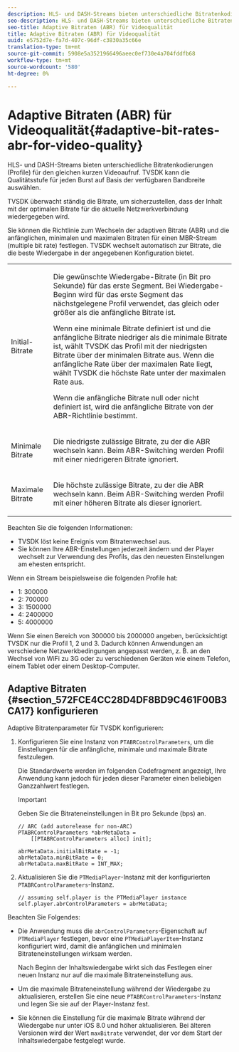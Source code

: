 ```yaml
---
description: HLS- und DASH-Streams bieten unterschiedliche Bitratenkodierungen (Profile) für den gleichen kurzen Videoaufruf. TVSDK kann die Qualitätsstufe für jeden Burst auf Basis der verfügbaren Bandbreite auswählen.
seo-description: HLS- und DASH-Streams bieten unterschiedliche Bitratenkodierungen (Profile) für den gleichen kurzen Videoaufruf. TVSDK kann die Qualitätsstufe für jeden Burst auf Basis der verfügbaren Bandbreite auswählen.
seo-title: Adaptive Bitraten (ABR) für Videoqualität
title: Adaptive Bitraten (ABR) für Videoqualität
uuid: e5752d7e-fa7d-407c-96df-c3830a35c66e
translation-type: tm+mt
source-git-commit: 5908e5a3521966496aeec0ef730e4a704fddfb68
workflow-type: tm+mt
source-wordcount: '580'
ht-degree: 0%

---
```



# Adaptive Bitraten (ABR) für Videoqualität{#adaptive-bit-rates-abr-for-video-quality}

HLS- und DASH-Streams bieten unterschiedliche Bitratenkodierungen (Profile) für den gleichen kurzen Videoaufruf. TVSDK kann die Qualitätsstufe für jeden Burst auf Basis der verfügbaren Bandbreite auswählen.

TVSDK überwacht ständig die Bitrate, um sicherzustellen, dass der Inhalt mit der optimalen Bitrate für die aktuelle Netzwerkverbindung wiedergegeben wird.

Sie können die Richtlinie zum Wechseln der adaptiven Bitrate (ABR) und die anfänglichen, minimalen und maximalen Bitraten für einen MBR-Stream (multiple bit rate) festlegen. TVSDK wechselt automatisch zur Bitrate, die die beste Wiedergabe in der angegebenen Konfiguration bietet.

<table id="table_AF838E082235406AA359BF1C1A77F85F"> 
 <tbody> 
  <tr> 
   <td colname="col01"> Initial-Bitrate </td> 
   <td colname="col2"> <p>Die gewünschte Wiedergabe-Bitrate (in Bit pro Sekunde) für das erste Segment. Bei Wiedergabe-Beginn wird für das erste Segment das nächstgelegene Profil verwendet, das gleich oder größer als die anfängliche Bitrate ist. </p> <p> Wenn eine minimale Bitrate definiert ist und die anfängliche Bitrate niedriger als die minimale Bitrate ist, wählt TVSDK das Profil mit der niedrigsten Bitrate über der minimalen Bitrate aus. Wenn die anfängliche Rate über der maximalen Rate liegt, wählt TVSDK die höchste Rate unter der maximalen Rate aus. </p> <p>Wenn die anfängliche Bitrate null oder nicht definiert ist, wird die anfängliche Bitrate von der ABR-Richtlinie bestimmt. </p> </td> 
  </tr> 
  <tr> 
   <td colname="col01"> Minimale Bitrate </td> 
   <td colname="col2"> <p>Die niedrigste zulässige Bitrate, zu der die ABR wechseln kann. Beim ABR-Switching werden Profil mit einer niedrigeren Bitrate ignoriert. </p> </td> 
  </tr> 
  <tr> 
   <td colname="col01"> Maximale Bitrate </td> 
   <td colname="col2"> <p>Die höchste zulässige Bitrate, zu der die ABR wechseln kann. Beim ABR-Switching werden Profil mit einer höheren Bitrate als dieser ignoriert. </p> </td> 
  </tr> 
 </tbody> 
</table>

Beachten Sie die folgenden Informationen:

* TVSDK löst keine Ereignis vom Bitratenwechsel aus.
* Sie können Ihre ABR-Einstellungen jederzeit ändern und der Player wechselt zur Verwendung des Profils, das den neuesten Einstellungen am ehesten entspricht.

Wenn ein Stream beispielsweise die folgenden Profile hat:

* 1: 300000
* 2: 700000
* 3: 1500000
* 4: 2400000
* 5: 4000000

Wenn Sie einen Bereich von 300000 bis 2000000 angeben, berücksichtigt TVSDK nur die Profil 1, 2 und 3. Dadurch können Anwendungen an verschiedene Netzwerkbedingungen angepasst werden, z. B. an den Wechsel von WiFi zu 3G oder zu verschiedenen Geräten wie einem Telefon, einem Tablet oder einem Desktop-Computer.

## Adaptive Bitraten {#section_572FCE4CC28D4DF8BD9C461F00B3CA17} konfigurieren

Adaptive Bitratenparameter für TVSDK konfigurieren:

1. Konfigurieren Sie eine Instanz von `PTABRControlParameters`, um die Einstellungen für die anfängliche, minimale und maximale Bitrate festzulegen.

   Die Standardwerte werden im folgenden Codefragment angezeigt, Ihre Anwendung kann jedoch für jeden dieser Parameter einen beliebigen Ganzzahlwert festlegen.

   >[!IMPORTANT]
   >
   >Geben Sie die Bitrateneinstellungen in Bit pro Sekunde (bps) an.

   ```
   // ARC (add autorelease for non-ARC) 
   PTABRControlParameters *abrMetaData =  
       [[PTABRControlParameters alloc] init];  
   
   abrMetaData.initialBitRate = -1; 
   abrMetaData.minBitRate = 0; 
   abrMetaData.maxBitRate = INT_MAX;
   ```

1. Aktualisieren Sie die `PTMediaPlayer`-Instanz mit der konfigurierten `PTABRControlParameters`-Instanz.

   ```
   // assuming self.player is the PTMediaPlayer instance 
   self.player.abrControlParameters = abrMetaData;
   ```

Beachten Sie Folgendes:

* Die Anwendung muss die `abrControlParameters`-Eigenschaft auf `PTMediaPlayer` festlegen, bevor eine `PTMediaPlayerItem`-Instanz konfiguriert wird, damit die anfänglichen und minimalen Bitrateneinstellungen wirksam werden.

   Nach Beginn der Inhaltswiedergabe wirkt sich das Festlegen einer neuen Instanz nur auf die maximale Bitrateneinstellung aus.

* Um die maximale Bitrateneinstellung während der Wiedergabe zu aktualisieren, erstellen Sie eine neue `PTABRControlParameters`-Instanz und legen Sie sie auf der Player-Instanz fest.
* Sie können die Einstellung für die maximale Bitrate während der Wiedergabe nur unter iOS 8.0 und höher aktualisieren. Bei älteren Versionen wird der Wert `maxBitrate` verwendet, der vor dem Start der Inhaltswiedergabe festgelegt wurde.

